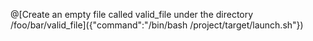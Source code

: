 @[Create an empty file called valid_file under the directory /foo/bar/valid_file]({"command":"/bin/bash /project/target/launch.sh"})
